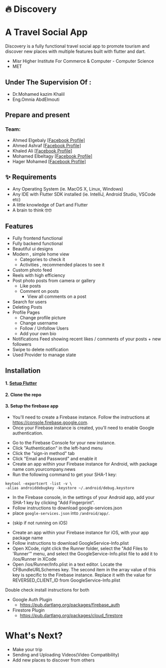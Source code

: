 #  🔥 Discovery 
# A Travel Social App 

Discovery is a fully functional travel social app to promote tourism and discover new places with multiple features built with flutter and dart.
* Misr Higher Institute For Commerce & Computer - Computer Science 
* MET 

##  Under The Supervision Of : 
* Dr.Mohamed kazim Khalil                            
* Eng.Omnia AbdElmouti


                  
## Prepare and present
### Team:
* Ahmed Elgebaly      [[Facebook Profile]](https://facebook.com/Ahaelgebaly/)
* Ahmed Ashraf        [[Facebook Profile]](https://facebook.com/ahmd.ahraf30)
* Khaled Ali          [[Facebook Profile]](https://facebook.com/khaledaboetman)
* Mohamed Elbeltagy   [[Facebook Profile]](https://facebook.com/mohamed.beltagy123)                                              
* Hager Mohamed       [[Facebook Profile]]()


## ✨ Requirements

* Any Operating System (ie. MacOS X, Linux, Windows)
* Any IDE with Flutter SDK installed (ie. IntelliJ, Android Studio, VSCode etc)
* A little knowledge of Dart and Flutter
* A brain to think 🤓🤓

## Features

* Fully frontend functional
* Fully backend functional
* Beautiful ui designs
* Modern , simple home view
   * Categories to check it
   * Activities , recommended places to see it
* Custom photo feed
* Reels with high efficiency
* Post photo posts from camera or gallery
    * Like posts
    * Comment on posts
        * View all comments on a post
* Search for users
* Deleting Posts
* Profile Pages
    * Change profile picture
    * Change username
    * Follow / Unfollow Users
    * Add your own bio
* Notifications Feed showing recent likes / comments of your posts + new followers
* Swipe to delete notification
* Used Provider to manage state


## Installation

#### 1. [Setup Flutter](https://flutter.dev/docs/get-started/install)

#### 2. Clone the repo

#### 3. Setup the firebase app

- You'll need to create a Firebase instance. Follow the instructions
  at https://console.firebase.google.com.
- Once your Firebase instance is created, you'll need to enable Google authentication.

* Go to the Firebase Console for your new instance.
* Click "Authentication" in the left-hand menu
* Click the "sign-in method" tab
* Click "Email and Password" and enable it
* Create an app within your Firebase instance for Android, with package name com.yourcompany.news
* Run the following command to get your SHA-1 key:

```
keytool -exportcert -list -v \
-alias androiddebugkey -keystore ~/.android/debug.keystore
```

* In the Firebase console, in the settings of your Android app, add your SHA-1 key by clicking "Add
  Fingerprint".
* Follow instructions to download google-services.json
* place `google-services.json` into `/android/app/`.

- (skip if not running on iOS)

* Create an app within your Firebase instance for iOS, with your app package name
* Follow instructions to download GoogleService-Info.plist
* Open XCode, right click the Runner folder, select the "Add Files to 'Runner'" menu, and select the
  GoogleService-Info.plist file to add it to /ios/Runner in XCode
* Open /ios/Runner/Info.plist in a text editor. Locate the CFBundleURLSchemes key. The second item
  in the array value of this key is specific to the Firebase instance. Replace it with the value for
  REVERSED_CLIENT_ID from GoogleService-Info.plist

Double check install instructions for both

- Google Auth Plugin
    - https://pub.dartlang.org/packages/firebase_auth
- Firestore Plugin
    - https://pub.dartlang.org/packages/cloud_firestore

# What's Next?
-  Make your trip
-  Sending and Uploading Videos(Video Compatibility)
-  Add new places to discover from others
